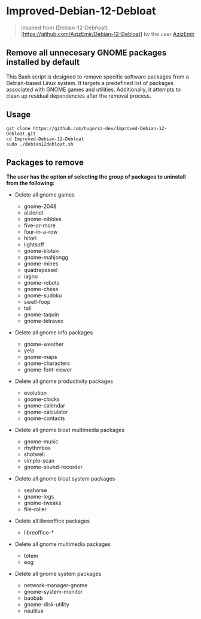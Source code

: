 # Improved-Debian-12-Debloat
> Inspired from (Debian-12-Debñoat)[https://github.com/AzizEmir/Debian-12-Debloat] by the user [AzizEmir](https://github.com/AzizEmir)

## Remove all unnecesary GNOME packages installed by default

This Bash script is designed to remove specific software packages from a Debian-based Linux system. It targets a predefined list of packages associated with GNOME games and utilities. Additionally, it attempts to clean up residual dependencies after the removal process.

## Usage 
```shell
git clone https://github.com/hugorsz-dev/Improved-Debian-12-Debloat.git
cd Improved-Debian-12-Debloat
sudo ./debian12debloat.sh
```
## Packages to remove

**The user has the option of selecting the group of packages to uninstall from the following:**


- Delete all gnome games
  - gnome-2048
  - aisleriot
  - gnome-nibbles
  - five-or-more
  - four-in-a-row
  - hitori
  - lightsoff
  - gnome-klotski
  - gnome-mahjongg
  - gnome-mines
  - quadrapassel
  - iagno
  - gnome-robots
  - gnome-chess
  - gnome-sudoku
  - swell-foop
  - tali
  - gnome-taquin
  - gnome-tetravex

- Delete all gnome info packages
  - gnome-weather
  - yelp
  - gnome-maps
  - gnome-characters
  - gnome-font-viewer

- Delete all gnome productivity packages
  - evolution
  - gnome-clocks
  - gnome-calendar
  - gnome-calculator
  - gnome-contacts

- Delete all gnome bloat multimedia packages
  - gnome-music
  - rhythmbox
  - shotwell
  - simple-scan
  - gnome-sound-recorder

- Delete all gnome bloat system packages
  - seahorse
  - gnome-logs
  - gnome-tweaks
  - file-roller

- Delete all libreoffice packages
  - libreoffice-*

- Delete all gnome multimedia packages
  - totem
  - eog

- Delete all gnome system packages
  - network-manager-gnome
  - gnome-system-monitor
  - baobab
  - gnome-disk-utility
  - nautilus
    

